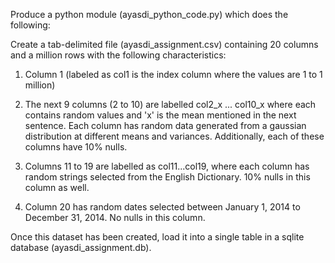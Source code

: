 Produce a python module (ayasdi_python_code.py) which does the following:

Create a tab-delimited file (ayasdi_assignment.csv) containing 20 columns and a million rows  with the following characteristics:

1. Column 1 (labeled as col1 is the index column where the values are 1 to 1 million)

2. The next 9 columns (2 to 10) are labelled col2_x ... col10_x where each contains random values and 'x' is the mean mentioned in the next sentence. Each column has random data generated from a gaussian distribution at different means and variances. 
Additionally, each of these columns have 10% nulls.

3. Columns 11 to 19 are labelled as col11...col19, where each column has random strings selected from the English Dictionary. 10% nulls in this column as well.

4. Column 20 has random dates selected between January 1, 2014 to December 31, 2014. 
No nulls in this column.

Once this dataset has been created, load it into a single table in a sqlite database (ayasdi_assignment.db).

